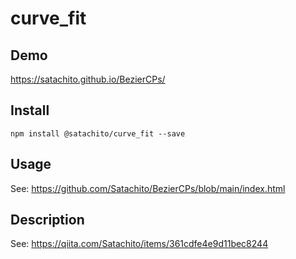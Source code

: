 # curve_fit 

## Demo

https://satachito.github.io/BezierCPs/

## Install

```
npm install @satachito/curve_fit --save
```

## Usage

See: https://github.com/Satachito/BezierCPs/blob/main/index.html

## Description

See: https://qiita.com/Satachito/items/361cdfe4e9d11bec8244
